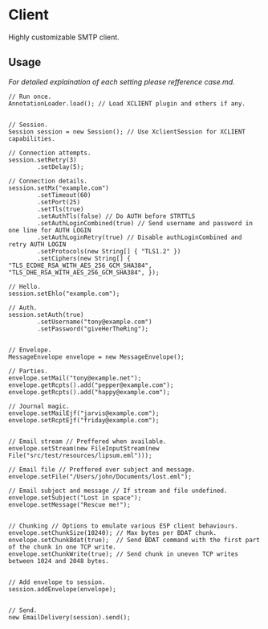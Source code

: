 Client
======
Highly customizable SMTP client.


Usage
-----
*For detailed explaination of each setting please refference case.md.*

    // Run once.
    AnnotationLoader.load(); // Load XCLIENT plugin and others if any.


    // Session.
    Session session = new Session(); // Use XclientSession for XCLIENT capabilities.

    // Connection attempts.
    session.setRetry(3)
            .setDelay(5);

    // Connection details.
    session.setMx("example.com")
            .setTimeout(60)
            .setPort(25)
            .setTls(true)
            .setAuthTls(false) // Do AUTH before STRTTLS
            .setAuthLoginCombined(true) // Send username and password in one line for AUTH LOGIN
            .setAuthLoginRetry(true) // Disable authLoginCombined and retry AUTH LOGIN
            .setProtocols(new String[] { "TLS1.2" })
            .setCiphers(new String[] { "TLS_ECDHE_RSA_WITH_AES_256_GCM_SHA384", "TLS_DHE_RSA_WITH_AES_256_GCM_SHA384", });

    // Hello.
    session.setEhlo("example.com");

    // Auth.
    session.setAuth(true)
            .setUsername("tony@example.com")
            .setPassword("giveHerTheRing");


    // Envelope.
    MessageEnvelope envelope = new MessageEnvelope();

    // Parties.
    envelope.setMail("tony@example.net");
    envelope.getRcpts().add("pepper@example.com");
    envelope.getRcpts().add("happy@example.com");

    // Journal magic.
    envelope.setMailEjf("jarvis@example.com");
    envelope.setRcptEjf("friday@example.com");


    // Email stream // Preffered when available.
    envelope.setStream(new FileInputStream(new File("src/test/resources/lipsum.eml")));

    // Email file // Preffered over subject and message. 
    envelope.setFile("/Users/john/Documents/lost.eml");

    // Email subject and message // If stream and file undefined.
    envelope.setSubject("Lost in space");
    envelope.setMessage("Rescue me!");


    // Chunking // Options to emulate various ESP client behaviours.
    envelope.setChunkSize(10240); // Max bytes per BDAT chunk.
    envelope.setChunkBdat(true);  // Send BDAT command with the first part of the chunk in one TCP write.
    envelope.setChunkWrite(true); // Send chunk in uneven TCP writes between 1024 and 2048 bytes.


    // Add envelope to session.
    session.addEnvelope(envelope);


    // Send.
    new EmailDelivery(session).send();
